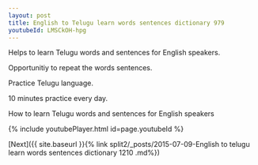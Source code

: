 ```yaml
---
layout: post
title: English to Telugu learn words sentences dictionary 979 
youtubeId: LMSCkOH-hpg
---
```

 
 
Helps to learn Telugu words and sentences for English speakers.

Opportunitiy to repeat the words sentences. 

Practice Telugu language. 
 
10 minutes practice every day. 
 
How to learn Telugu words and sentences for English speakers 
 
{% include youtubePlayer.html id=page.youtubeId %}
 
 
[Next]({{ site.baseurl }}{% link  split2/_posts/2015-07-09-English to telugu learn words sentences dictionary 1210 .md%})
 
